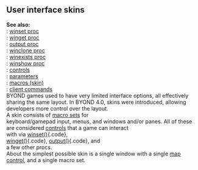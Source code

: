 ## User interface skins    
**See also:**    
:   [winset proc](/proc/winset)    
:   [winget proc](/proc/winget)    
:   [output proc](/proc/output)    
:   [winclone proc](/proc/winclone)    
:   [winexists proc](/proc/winexists)    
:   [winshow proc](/proc/winshow)    
:   [controls](/%7Bskin%7D/control)    
:   [parameters](/%7Bskin%7D/param)    
:   [macros (skin)](/%7Bskin%7D/macros)    
:   [client commands](/%7Bskin%7D/commands)    
BYOND games used to have very limited interface options, all effectively    
sharing the same layout. In BYOND 4.0, skins were introduced, allowing    
developers more control over the layout.    
A skin consists of [macro sets](/%7Bskin%7D/macros) for    
keyboard/gamepad input, menus, and windows and/or panes. All of these    
are considered [controls](/%7Bskin%7D/control) that a game can interact    
with via [winset()](/proc/winset){.code},    
[winget()](/proc/winget){.code}, [output()](/proc/output){.code}, and    
a few other procs.    
About the simplest possible skin is a single window with a single [map    
control](/%7Bskin%7D/control/map), and a single macro set.  